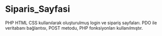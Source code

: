 # Siparis_Sayfasi
PHP HTML CSS kullanılarak oluşturulmuş login ve sipariş sayfaları.
PDO ile veritabanı bağlantısı, POST metodu, PHP fonksiyonları kullanılmıştır.
